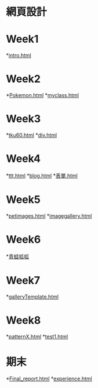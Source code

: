 # 網頁設計

# Week1
*[intro.html](https://gitcdn.link/repo/tim599068/report/master/w01/intro.html)
# Week2
*[Pokemon.html](https://gitcdn.link/repo/tim599068/report/master/w02/pokemon.html)
*[myclass.html](https://gitcdn.link/repo/tim599068/report/master/w02/myclass.html)

# Week3
*[tku60.html](https://gitcdn.link/repo/tim599068/report/master/w03/tku60.html)
*[div.html](https://gitcdn.link/repo/tim599068/report/master/w03/div.html)

# Week4
*[ttt,html](https://gitcdn.link/repo/tim599068/report/master/w04/ttt.html)
*[blog.html](https://gitcdn.link/repo/tim599068/report/master/w04/blog.html)
*[表單.html](https://gitcdn.link/repo/tim599068/report/master/w04/%E8%A1%A8%E5%96%AE.html)
# Week5
*[petimages.html]()
*[imagegallery.html]()
# Week6
*[青蛙呱呱]()
# Week7
*[galleryTemplate.html]()
# Week8
*[patternX.html]()
*[test1.html]()
# 期末
*[Final_report.html]()
*[experience.html]()

